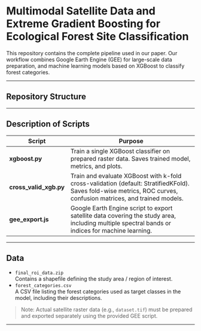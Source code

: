 # Multimodal Satellite Data and Extreme Gradient Boosting for Ecological Forest Site Classification

This repository contains the complete pipeline used in our paper. Our workflow combines Google Earth Engine (GEE) for large-scale data preparation, and machine learning models based on XGBoost to classify forest categories.

---

## Repository Structure

---

## Description of Scripts

| Script | Purpose |
|-------|--------|
| **xgboost.py** | Train a single XGBoost classifier on prepared raster data. Saves trained model, metrics, and plots. |
| **cross_valid_xgb.py** | Train and evaluate XGBoost with k-fold cross-validation (default: StratifiedKFold). Saves fold-wise metrics, ROC curves, confusion matrices, and trained models. |
| **gee_export.js** | Google Earth Engine script to export satellite data covering the study area, including multiple spectral bands or indices for machine learning. |

---

##  Data

- `final_roi_data.zip`  
  Contains a shapefile defining the study area / region of interest.
- `forest_categories.csv`  
  A CSV file listing the forest categories used as target classes in the model, including their descriptions.

> Note: Actual satellite raster data (e.g., `dataset.tif`) must be prepared and exported separately using the provided GEE script.

---
